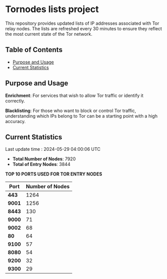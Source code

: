 # Tornodes lists project

This repository provides updated lists of IP addresses associated with Tor relay nodes. The lists are refreshed every 30 minutes to ensure they reflect the most current state of the Tor network.

## Table of Contents

- [Purpose and Usage](#purpose-and-usage)
- [Current Statistics](#current-statistics)


## Purpose and Usage

**Enrichment**: For services that wish to allow Tor traffic or identify it correctly.

**Blacklisting**: For those who want to block or control Tor traffic, understanding which IPs belong to Tor can be a starting point with a high accuracy.

## Current Statistics

Last update time : 2024-05-29 04:00:06 UTC

- **Total Number of Nodes**: 7920
- **Total of Entry Nodes**: 3844

**TOP 10 PORTS USED FOR TOR ENTRY NODES**

| **Port** | **Number of Nodes** |
|------|-----------------|
| **443**   | 1264  |
| **9001**   | 1256  |
| **8443**   | 130  |
| **9000**   | 71  |
| **9002**   | 68  |
| **80**   | 64  |
| **9100**   | 57  |
| **8080**   | 54  |
| **9200**   | 32  |
| **9300**   | 29  |

